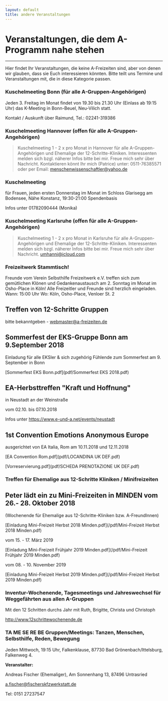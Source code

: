 ```yaml
---
layout: default
title: andere Veranstaltungen
---
```


# Veranstaltungen, die dem A-Programm nahe stehen
---
Hier findet Ihr Veranstaltungen, die keine A-Freizeiten sind, aber von denen
wir glauben, dass sie Euch interessieren könnten. Bitte teilt uns Termine und
Veranstaltungen mit, die in diese Kategorie passen.

### Kuschelmeeting Bonn (für alle A-Gruppen-Angehörigen)

Jeden 3. Freitag im Monat findet von 19.30 bis 21.30 Uhr (Einlass ab 19:15 Uhr) 
das K-Meeting in Bonn-Beuel, Neu-Vilich statt.

Kontakt / Auskunft über Raimund, Tel.: 02241-319386

### Kuschelmeeting Hannover (offen für alle A-Gruppen-Angehörigen)

> Kuschelmeeting 1 - 2 x pro Monat in Hannover für alle A-Gruppen-Angehörigen 
> und Ehemalige der 12-Schritte-Kliniken. Interessenten melden sich bzgl. näherer Infos bitte bei mir. 
> Freue mich sehr über Nachricht. Kontaktieren könnt Ihr mich (Patrice) unter:
> 0511-76385571 oder per Email: <menschenwissenschaftler@yahoo.de>

### Kuschelmeeting
für Frauen, jeden ersten Donnerstag im Monat
im Schloss Glarisegg am Bodensee, Nähe Konstanz, 19:30-21:00
Spendenbasis

Infos unter 01782090444 (Monika)

### Kuschelmeeting Karlsruhe (offen für alle A-Gruppen-Angehörigen)

> Kuschelmeeting 1 - 2 x pro Monat in Karlsruhe für alle A-Gruppen-Angehörigen und Ehemalige der 12-Schritte-Kliniken. 
> Interessenten melden sich bzgl. näherer Infos bitte bei mir. 
> Freue mich sehr über Nachricht. <umhanni@icloud.com>

### Freizeitwerk Stammtisch!

Freunde vom Verein Selbsthilfe Freizeitwerk e.V. treffen sich zum gemütlichen
Klönen und Gedankenaustausch am 2. Sonntag im Monat
im Osho-Place in Köln! Alle Freizeitler und Freunde sind herzlich eingeladen.
Wann: 15:00 Uhr
Wo: Köln, Osho-Place, Venloer St. 2


## Treffen von 12-Schritte Gruppen

bitte bekanntgeben - <webmaster@a-freizeiten.de>

## Sommerfest der EKS-Gruppe Bonn am 9.September 2018
 
Einladung für alle EKSler & sich zugehörig Fühlende zum Sommerfest am 9. September in Bonn

[Sommerfest EKS Bonn.pdf](pdf/Sommerfest EKS 2018.pdf)
 
## EA-Herbsttreffen "Kraft und Hoffnung"

in Neustadt an der Weinstraße

vom 02.10. bis 07.10.2018

Infos unter <https://www.e-und-a.net/events/neustadt>
 
## 1st Convention Emotions Anonymous Europe

ausgerichtet von EA Italia, Rom am 10.11.2018 und 12.11.2018

[EA Convention Rom.pdf](pdf/LOCANDINA UK DEF.pdf)

[Vorreservierung.pdf](pdf/SCHEDA PRENOTAZIONE UK DEF.pdf)

### Treffen für Ehemalige aus 12-Schritte Kliniken / Minifreizeiten

## Peter lädt ein zu Mini-Freizeiten in MINDEN vom 26.- 28. Oktober 2018

(Wochenende für Ehemalige aus 12-Schritte-Kliniken bzw. A-FreundInnen)

[Einladung Mini-Freizeit Herbst 2018 Minden.pdf](/pdf/Mini-Freizeit Herbst 2018 Minden.pdf)

vom 15. - 17. März 2019

[Einladung Mini-Freizeit Frühjahr 2019 Minden.pdf](/pdf/Mini-Freizeit Frühjahr 2019 Minden.pdf)

vom 08. - 10. November 2019

[Einladung Mini-Freizeit Herbst 2019 Minden.pdf](/pdf/Mini-Freizeit Herbst 2019 Minden.pdf)

### Inventur-Wochenende, Tagesmeetings und Jahreswechsel für Weggefährten aus allen A-Gruppen

Mit den 12 Schritten durchs Jahr mit Ruth, Brigitte, Christa und Christoph 

<http://www.12schrittewochenende.de>

### TA ME SE RE BE Gruppen/Meetings: Tanzen, Menschen, Selbsthilfe, Reden, Bewegung

Jeden Mittwoch, 19:15 Uhr, Falkenklause, 87730 Bad Grönenbach/Ittelsburg, Falkenweg 4.

__Veranstalter:__

Andreas Fischer (Ehemaliger),
Am Sonnenhang 13,
87496 Untrasried

<a.fischer@fischerskfzwerkstatt.de>

Tel: 0151 27237547
